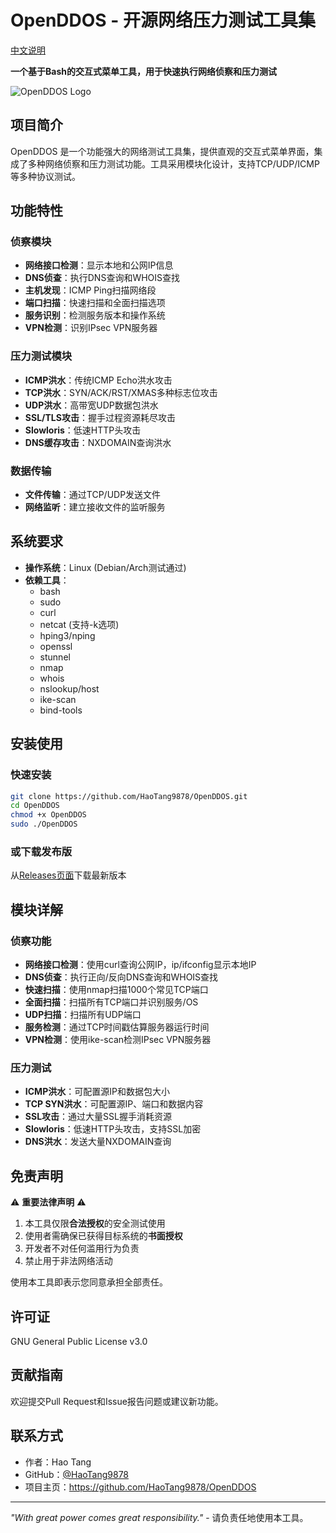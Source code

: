 # OpenDDOS - 开源网络压力测试工具集

[中文说明](/README.zh-CN.md)

**一个基于Bash的交互式菜单工具，用于快速执行网络侦察和压力测试**

![OpenDDOS Logo](https://via.placeholder.com/150x50?text=OpenDDOS)

## 项目简介

OpenDDOS 是一个功能强大的网络测试工具集，提供直观的交互式菜单界面，集成了多种网络侦察和压力测试功能。工具采用模块化设计，支持TCP/UDP/ICMP等多种协议测试。

## 功能特性

### 侦察模块
- **网络接口检测**：显示本地和公网IP信息
- **DNS侦查**：执行DNS查询和WHOIS查找
- **主机发现**：ICMP Ping扫描网络段
- **端口扫描**：快速扫描和全面扫描选项
- **服务识别**：检测服务版本和操作系统
- **VPN检测**：识别IPsec VPN服务器

### 压力测试模块
- **ICMP洪水**：传统ICMP Echo洪水攻击
- **TCP洪水**：SYN/ACK/RST/XMAS多种标志位攻击
- **UDP洪水**：高带宽UDP数据包洪水
- **SSL/TLS攻击**：握手过程资源耗尽攻击
- **Slowloris**：低速HTTP头攻击
- **DNS缓存攻击**：NXDOMAIN查询洪水

### 数据传输
- **文件传输**：通过TCP/UDP发送文件
- **网络监听**：建立接收文件的监听服务

## 系统要求

- **操作系统**：Linux (Debian/Arch测试通过)
- **依赖工具**：
  - bash
  - sudo
  - curl
  - netcat (支持-k选项)
  - hping3/nping
  - openssl
  - stunnel
  - nmap
  - whois
  - nslookup/host
  - ike-scan
  - bind-tools

## 安装使用

### 快速安装
```bash
git clone https://github.com/HaoTang9878/OpenDDOS.git
cd OpenDDOS
chmod +x OpenDDOS
sudo ./OpenDDOS
```

### 或下载发布版
从[Releases页面](https://github.com/HaoTang9878/OpenDDOS/releases)下载最新版本

## 模块详解

### 侦察功能
- **网络接口检测**：使用curl查询公网IP，ip/ifconfig显示本地IP
- **DNS侦查**：执行正向/反向DNS查询和WHOIS查找
- **快速扫描**：使用nmap扫描1000个常见TCP端口
- **全面扫描**：扫描所有TCP端口并识别服务/OS
- **UDP扫描**：扫描所有UDP端口
- **服务检测**：通过TCP时间戳估算服务器运行时间
- **VPN检测**：使用ike-scan检测IPsec VPN服务器

### 压力测试
- **ICMP洪水**：可配置源IP和数据包大小
- **TCP SYN洪水**：可配置源IP、端口和数据内容
- **SSL攻击**：通过大量SSL握手消耗资源
- **Slowloris**：低速HTTP头攻击，支持SSL加密
- **DNS洪水**：发送大量NXDOMAIN查询

## 免责声明

⚠ **重要法律声明** ⚠

1. 本工具仅限**合法授权**的安全测试使用
2. 使用者需确保已获得目标系统的**书面授权**
3. 开发者不对任何滥用行为负责
4. 禁止用于非法网络活动

使用本工具即表示您同意承担全部责任。

## 许可证

GNU General Public License v3.0

## 贡献指南

欢迎提交Pull Request和Issue报告问题或建议新功能。

## 联系方式

- 作者：Hao Tang
- GitHub：[@HaoTang9878](https://github.com/HaoTang9878)
- 项目主页：https://github.com/HaoTang9878/OpenDDOS

---

*"With great power comes great responsibility."* - 请负责任地使用本工具。
